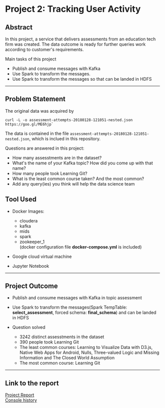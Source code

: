 # Project 2: Tracking User Activity

## Abstract 

In this project, a service that delivers assessments from an education tech firm was created. The data outcome is ready for further queries work according to customer's requirements. 

Main tasks of this project

- Publish and consume messages with Kafka
- Use Spark to transform the messages. 
- Use Spark to transform the messages so that can be landed in HDFS


---

## Problem Statement

The original data was acquired by 
```
curl -L -o assessment-attempts-20180128-121051-nested.json https://goo.gl/ME6hjp`
```
The data is contained in the file `assessment-attempts-20180128-121051-nested.json`, which is inclued in this repository. 


Questions are answered in this project:

- How many assesstments are in the dataset?
- What's the name of your Kafka topic? How did you come up with that name?
- How many people took Learning Git?
- What is the least common course taken? And the most common?
- Add any query(ies) you think will help the data science team
  
## Tool Used

- Docker Images: 
  - cloudera 
  - kafka                        
  - mids
  - spark
  - zookeeper_1  
  (docker configuration file __docker-compose.yml__ is included)
  
- Google cloud virtual machine 

- Jupyter Notebook

---


## Project Outcome

- Publish and consume messages with Kafka in topic assessment
  
- Use Spark to transform the messages(Spark TempTable: __select_assessment__, forced schema: __final_schema__) and can be landed in HDFS

- Question solved
  - 3242 distinct assesstments in the dataset
  - 390 people took Learning Git
  - The least common courses: Learning to Visualize Data with D3.js, Native Web Apps for Android, Nulls, Three-valued Logic and Missing Information and The Closed World Assumption
  - The most common course: Learning Git
   


 
---       

## Link to the report

[Project Report](Project_2.ipynb)\
[Console history](Haoyu_Zhang-history.txt)